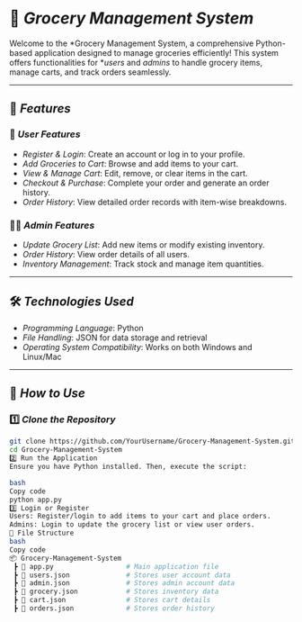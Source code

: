 # 🛒 *Grocery Management System*  

Welcome to the *Grocery Management System, a comprehensive Python-based application designed to manage groceries efficiently! This system offers functionalities for **users* and *admins* to handle grocery items, manage carts, and track orders seamlessly.  

---

## 🚀 *Features*  

### 👥 *User Features*  
- *Register & Login*: Create an account or log in to your profile.  
- *Add Groceries to Cart*: Browse and add items to your cart.  
- *View & Manage Cart*: Edit, remove, or clear items in the cart.  
- *Checkout & Purchase*: Complete your order and generate an order history.  
- *Order History*: View detailed order records with item-wise breakdowns.  

### 👨‍💼 *Admin Features*  
- *Update Grocery List*: Add new items or modify existing inventory.  
- *Order History*: View order details of all users.  
- *Inventory Management*: Track stock and manage item quantities.  

---

## 🛠️ *Technologies Used*  
- *Programming Language*: Python  
- *File Handling*: JSON for data storage and retrieval  
- *Operating System Compatibility*: Works on both Windows and Linux/Mac  

---

## 🔑 *How to Use*  

### 1️⃣ *Clone the Repository*  
```bash
git clone https://github.com/YourUsername/Grocery-Management-System.git
cd Grocery-Management-System
2️⃣ Run the Application
Ensure you have Python installed. Then, execute the script:

bash
Copy code
python app.py
3️⃣ Login or Register
Users: Register/login to add items to your cart and place orders.
Admins: Login to update the grocery list or view user orders.
📂 File Structure
bash
Copy code
📦 Grocery-Management-System  
 ┣ 📜 app.py                  # Main application file  
 ┣ 📜 users.json              # Stores user account data  
 ┣ 📜 admin.json              # Stores admin account data  
 ┣ 📜 grocery.json            # Stores inventory data  
 ┣ 📜 cart.json               # Stores cart details  
 ┣ 📜 orders.json             # Stores order history
